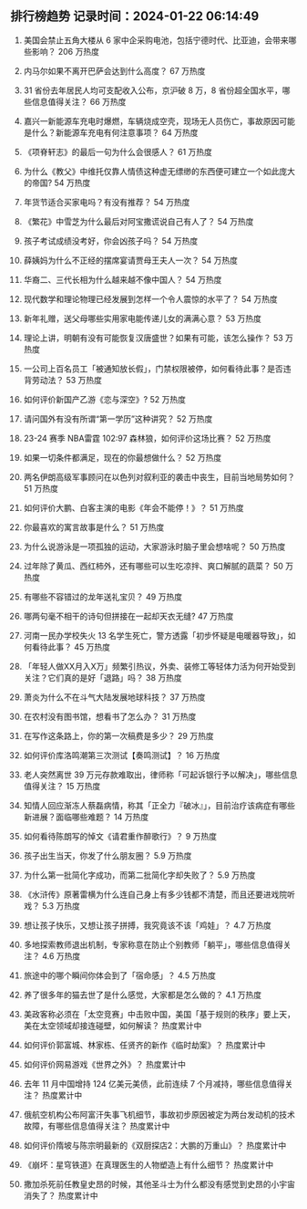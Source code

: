 
## 排行榜趋势 记录时间：2024-01-22 06:14:49
  
  1. 美国会禁止五角大楼从 6 家中企采购电池，包括宁德时代、比亚迪，会带来哪些影响？ 206 万热度
    
  2. 内马尔如果不离开巴萨会达到什么高度？ 67 万热度
    
  3. 31 省份去年居民人均可支配收入公布，京沪破 8 万，8 省份超全国水平，哪些信息值得关注？ 66 万热度
    
  4. 嘉兴一新能源车充电时爆燃，车辆烧成空壳，现场无人员伤亡，事故原因可能是什么？新能源车充电有何注意事项？ 64 万热度
    
  5. 《项脊轩志》的最后一句为什么会很感人？ 61 万热度
    
  6. 为什么《教父》中维托仅靠人情债这种虚无缥缈的东西便可建立一个如此庞大的帝国? 54 万热度
    
  7. 年货节适合买家电吗？有没有推荐？ 54 万热度
    
  8. 《繁花》中雪芝为什么最后对阿宝撒谎说自己有人了？ 54 万热度
    
  9. 孩子考试成绩没考好，你会凶孩子吗？ 54 万热度
    
  10. 薛姨妈为什么不正经的摆席宴请贾母王夫人一次？ 54 万热度
    
  11. 华裔二、三代长相为什么越来越不像中国人？ 54 万热度
    
  12. 现代数学和理论物理已经发展到怎样一个令人震惊的水平了？ 54 万热度
    
  13. 新年礼赠，送父母哪些实用家电能传递儿女的满满心意？ 53 万热度
    
  14. 理论上讲，明朝有没有可能恢复汉唐盛世？如果有可能，该怎么操作？ 53 万热度
    
  15. 一公司上百名员工「被通知放长假」，门禁权限被停，如何看待此事？是否违背劳动法？ 53 万热度
    
  16. 如何评价新国产乙游《恋与深空》? 52 万热度
    
  17. 请问国外有没有所谓“第一学历”这种讲究？ 52 万热度
    
  18. 23-24 赛季 NBA雷霆 102:97 森林狼，如何评价这场比赛？ 52 万热度
    
  19. 如果一切条件都满足，现在的你最想做什么？ 52 万热度
    
  20. 两名伊朗高级军事顾问在以色列对叙利亚的袭击中丧生，目前当地局势如何？ 51 万热度
    
  21. 如何评价大鹏、白客主演的电影《年会不能停！》？ 51 万热度
    
  22. 你最喜欢的寓言故事是什么？ 51 万热度
    
  23. 为什么说游泳是一项孤独的运动，大家游泳时脑子里会想啥呢？ 50 万热度
    
  24. 过年除了黄瓜、西红柿外，还有哪些可以生吃凉拌、爽口解腻的蔬菜？ 50 万热度
    
  25. 有哪些不容错过的龙年送礼宝贝？ 49 万热度
    
  26. 哪两句毫不相干的诗句但拼接在一起却天衣无缝? 47 万热度
    
  27. 河南一民办学校失火 13 名学生死亡，警方透露「初步怀疑是电暖器导致」，如何看待此事？ 45 万热度
    
  28. 「年轻人做XX月入X万」频繁引热议，外卖、装修工等轻体力活为何开始受到关注？它们真的是好「退路」吗？ 38 万热度
    
  29. 萧炎为什么不在斗气大陆发展地球科技？ 37 万热度
    
  30. 在农村没有图书馆，想看书了怎么办？ 31 万热度
    
  31. 在写作这条路上，你的第一次稿费是多少？ 29 万热度
    
  32. 如何评价库洛鸣潮第三次测试【奏鸣测试】？ 16 万热度
    
  33. 老人突然离世 39 万元存款难取出，律师称「可起诉银行予以解决」，哪些信息值得关注？ 15 万热度
    
  34. 知情人回应渐冻人蔡磊病情，称其「正全力『破冰』」，目前治疗该病症有哪些新进展？面临哪些难题？ 14 万热度
    
  35. 如何看待陈朗写的悼文《请君重作醉歌行》？ 9 万热度
    
  36. 孩子出生当天，你发了什么朋友圈？ 5.9 万热度
    
  37. 为什么第一批简化字成功，而第二批简化字却失败了？ 5.9 万热度
    
  38. 《水浒传》原著雷横为什么连自己身上有多少钱都不清楚，而且还要进戏院听戏？ 5.3 万热度
    
  39. 想让孩子快乐，又想让孩子拼搏，我究竟该不该「鸡娃」？ 4.7 万热度
    
  40. 多地探索教师退出机制，专家称意在防止个别教师「躺平」，哪些信息值得关注？ 4.6 万热度
    
  41. 旅途中的哪个瞬间你体会到了「宿命感」？ 4.5 万热度
    
  42. 养了很多年的猫去世了是什么感觉，大家都是怎么做的？ 4.1 万热度
    
  43. 美政客称必须在「太空竞赛」中击败中国，美国「基于规则的秩序」要上天，美在太空领域却接连碰壁，如何解读？ 热度累计中
    
  44. 如何评价郭富城、林家栋、任贤齐的新作《临时劫案》？ 热度累计中
    
  45. 如何评价网易游戏《世界之外》？ 热度累计中
    
  46. 去年 11 月中国增持 124 亿美元美债，此前连续 7 个月减持，哪些信息值得关注？ 热度累计中
    
  47. 俄航空机构公布阿富汗失事飞机细节，事故初步原因被定为两台发动机的技术故障，有哪些信息值得关注？ 热度累计中
    
  48. 如何评价隋坡与陈宗明最新的《双厨探店2：大鹏的万重山》？ 热度累计中
    
  49. 《崩坏：星穹铁道》在真理医生的人物塑造上有什么细节？ 热度累计中
    
  50. 撒加杀死前任教皇史昂的时候，其他圣斗士为什么都没有感觉到史昂的小宇宙消失了？ 热度累计中
    